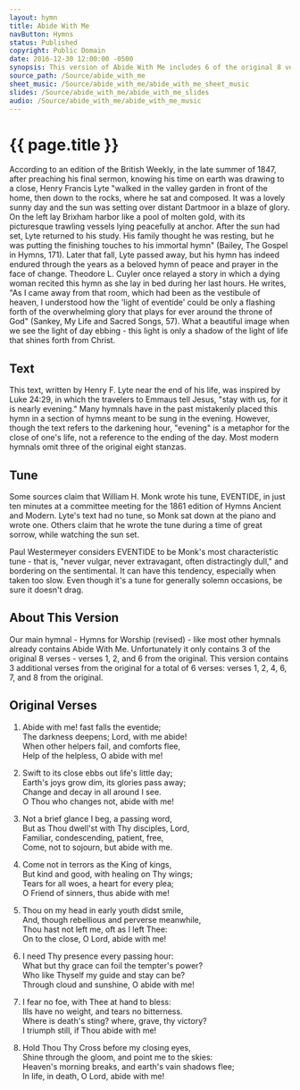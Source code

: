 ```yaml
---
layout: hymn
title: Abide With Me
navButton: Hymns
status: Published
copyright: Public Domain
date: 2016-12-30 12:00:00 -0500
synopsis: This version of Abide With Me includes 6 of the original 8 verses.
source_path: /Source/abide_with_me
sheet_music: /Source/abide_with_me/abide_with_me_sheet_music
slides: /Source/abide_with_me/abide_with_me_slides
audio: /Source/abide_with_me/abide_with_me_music
---
```

# {{ page.title }}
According to an edition of the British Weekly, in the late summer of 1847, after preaching his final sermon, knowing
his time on earth was drawing to a close, Henry Francis Lyte "walked in the valley garden in front of the home, then
down to the rocks, where he sat and composed. It was a lovely sunny day and the sun was setting over distant Dartmoor
in a blaze of glory. On the left lay Brixham harbor like a pool of molten gold, with its picturesque trawling vessels
lying peacefully at anchor. After the sun had set, Lyte returned to his study. His family thought he was resting, but
he was putting the finishing touches to his immortal hymn" (Bailey, The Gospel in Hymns, 171). Later that fall, Lyte
passed away, but his hymn has indeed endured through the years as a beloved hymn of peace and prayer in the face of
change. Theodore L. Cuyler once relayed a story in which a dying woman recited this hymn as she lay in bed during her
last hours. He writes, "As I came away from that room, which had been as the vestibule of heaven, I understood how the
'light of eventide' could be only a flashing forth of the overwhelming glory that plays for ever around the throne of
God" (Sankey, My Life and Sacred Songs, 57). What a beautiful image when we see the light of day ebbing - this light
is only a shadow of the light of life that shines forth from Christ.

## Text
This text, written by Henry F. Lyte near the end of his life, was inspired by Luke 24:29, in which the travelers to
Emmaus tell Jesus, "stay with us, for it is nearly evening."  Many hymnals have in the past mistakenly placed this hymn
in a section of hymns meant to be sung in the evening. However, though the text refers to the darkening hour,
"evening" is a metaphor for the close of one's life, not a reference to the ending of the day. Most modern hymnals omit
three of the original eight stanzas.

## Tune
Some sources claim that William H. Monk wrote his tune, EVENTIDE, in just ten minutes at a committee meeting for the
1861 edition of Hymns Ancient and Modern. Lyte's text had no tune, so Monk sat down at the piano and wrote one.
Others claim that he wrote the tune during a time of great sorrow, while watching the sun set.

Paul Westermeyer considers EVENTIDE to be Monk's most characteristic tune - that is, "never vulgar, never extravagant,
often distractingly dull," and bordering on the sentimental. It can have this tendency, especially when taken too slow.
Even though it's a tune for generally solemn occasions, be sure it doesn't drag.

## About This Version
Our main hymnal - Hymns for Worship (revised) - like most other hymnals already contains Abide With Me.  Unfortunately
it only contains 3 of the original 8 verses - verses 1, 2, and 6 from the original.  This version contains 3 additional
verses from the original for a total of 6 verses: verses 1, 2, 4, 6, 7, and 8 from the original.

## Original Verses

1. Abide with me! fast falls the eventide;  
   The darkness deepens; Lord, with me abide!  
   When other helpers fail, and comforts flee,  
   Help of the helpless, O abide with me!

2. Swift to its close ebbs out life's little day;   
   Earth's joys grow dim, its glories pass away;  
   Change and decay in all around I see.  
   O Thou who changes not, abide with me!

3. Not a brief glance I beg, a passing word,  
   But as Thou dwell'st with Thy disciples, Lord,  
   Familiar, condescending, patient, free,  
   Come, not to sojourn, but abide with me.

4. Come not in terrors as the King of kings,  
   But kind and good, with healing on Thy wings;  
   Tears for all woes, a heart for every plea;  
   O Friend of sinners, thus abide with me!

5. Thou on my head in early youth didst smile,  
   And, though rebellious and perverse meanwhile,  
   Thou hast not left me, oft as I left Thee:  
   On to the close, O Lord, abide with me! 

6. I need Thy presence every passing hour:  
   What but thy grace can foil the tempter's power?  
   Who like Thyself my guide and stay can be?  
   Through cloud and sunshine, O abide with me!

7. I fear no foe, with Thee at hand to bless:  
   Ills have no weight, and tears no bitterness.  
   Where is death's sting? where, grave, thy victory?  
   I triumph still, if Thou abide with me!

8. Hold Thou Thy Cross before my closing eyes,  
   Shine through the gloom, and point me to the skies:  
   Heaven's morning breaks, and earth's vain shadows flee;  
   In life, in death, O Lord, abide with me!
